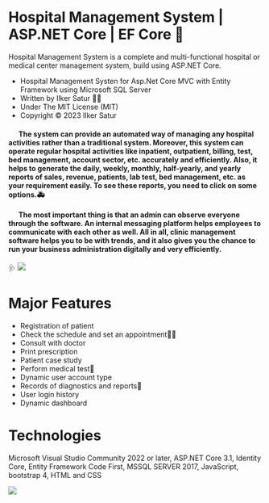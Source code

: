 # Hospital Management System | ASP.NET Core | EF Core 🏥

Hospital Management System is a complete and multi-functional hospital or medical center management system, build using ASP.NET Core.

- Hospital Management Systen for Asp.Net Core MVC with Entity Framework using Microsoft SQL Server
- Written by Ilker Satur 👨‍💻
- Under The MIT License (MIT)
- Copyright © 2023 Ilker Satur


<h4>&nbsp &nbsp &nbsp The system can provide an automated way of managing any hospital activities rather than a traditional system. Moreover, this system can operate regular hospital activities like inpatient, outpatient, billing, test, bed management, account sector, etc. accurately and efficiently. Also, it helps to generate the daily, weekly, monthly, half-yearly, and yearly reports of sales, revenue, patients, lab test, bed management, etc. as your requirement easily. To see these reports, you need to click on some options.🚑
<br><br>
&nbsp &nbsp &nbsp The most important thing is that an admin can observe everyone through the software. An internal messaging platform helps employees to communicate with each other as well. All in all, clinic management software helps you to be with trends, and it also gives you the chance to run your business administration digitally and very efficiently.</h4>🩺

<img src="https://github.com/ilkersatur/Hospital-Information-System/blob/main/Web%20yakalama_21-1-2023_22532_localhost.jpeg?raw=true">

# Major Features

- Registration of patient
- Check the schedule and set an appointment👩‍⚕️
- Consult with doctor
- Print prescription
- Patient case study
- Perform medical test💉
- Dynamic user account type
- Records of diagnostics and reports💊
- User login history
- Dynamic dashboard

# Technologies

Microsoft Visual Studio Community 2022 or later, ASP.NET Core 3.1, Identity Core, Entity Framework Code First, MSSQL SERVER 2017, JavaScript, bootstrap 4, HTML and CSS

<img src="https://github.com/ilkersatur/Hospital-Information-System/blob/main/Web%20yakalama_21-1-2023_225412_localhost.jpeg?raw=true">

